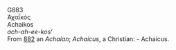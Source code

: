 <body>
  <p>G883<br>  Ἀχαΐκός  <br> Achaikos  <br><i>ach-ah-ee-kos‘ </i><br>From <a href="g0882.htm">882</a>  an <i>Achaian</i>; <i>Achaicus</i>, a Christian: - Achaicus.<br></p>
 </body>
